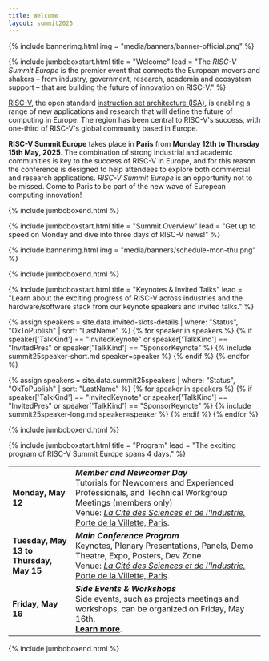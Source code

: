 ```yaml
---
title: Welcome
layout: summit2025
---
```


{% include bannerimg.html
    img = "media/banners/banner-official.png"
%}

{% include jumboboxstart.html
	title = "Welcome"
	lead = "The *RISC-V Summit Europe* is the premier event that connects the European movers and shakers – from industry, government, research, academia and ecosystem support – that are building the future of innovation on RISC-V."
%}

[RISC-V](https://riscv.org), the open standard [instruction set
architecture
(ISA)](https://en.wikipedia.org/wiki/Instruction_set_architecture), is
enabling a range of new applications and research that will define the
future of computing in Europe. The region has been central to RISC-V's
success, with one-third of RISC-V's global community based in Europe.

**RISC-V Summit Europe** takes place in **Paris** from **Monday 12th to
Thursday 15th May, 2025**. The combination of strong industrial and
academic communities is key to the success of RISC-V in Europe, and
for this reason the conference is designed to help attendees to
explore both commercial and research applications.  *RISC-V Summit
Europe* is an opportunity not to be missed. Come to Paris to be part
of the new wave of European computing innovation!

{% include jumboboxend.html %}

{% include jumboboxstart.html
title = "Summit Overview"
lead = "Get up to speed on Monday and dive into three days of RISC-V news!"
%}

{% include bannerimg.html
    img = "media/banners/schedule-mon-thu.png"
%}

{% include jumboboxend.html %}

{% include jumboboxstart.html
title = "Keynotes & Invited Talks"
lead = "Learn about the exciting progress of RISC-V across industries and the hardware/software stack from our keynote speakers and invited talks."
%}

<div class="row mt-5">
{% assign speakers = site.data.invited-slots-details | where: "Status", "OkToPublish" | sort: "LastName" %}
{% for speaker in speakers %}
{% if speaker['TalkKind'] == "InvitedKeynote" or speaker['TalkKind'] == "InvitedPres" or speaker['TalkKind'] == "SponsorKeynote" %}
{% include summit25speaker-short.md speaker=speaker %}
{% endif %}
{% endfor %}
</div>

{% assign speakers = site.data.summit25speakers | where: "Status", "OkToPublish" | sort: "LastName" %}
{% for speaker in speakers %}
{% if speaker['TalkKind'] == "InvitedKeynote" or speaker['TalkKind'] == "InvitedPres" or speaker['TalkKind'] == "SponsorKeynote" %}
{% include summit25speaker-long.md speaker=speaker %}
{% endif %}
{% endfor %}

{% include jumboboxend.html %}

{% include jumboboxstart.html
title = "Program"
lead = "The exciting program of RISC-V Summit Europe spans <!-- a full week --> 4 days."
%}

<table class="table">
  <tr>
    <td style="width: 25%"><b>Monday, May 12</b></td>
    <td><b><i>Member and Newcomer Day</i></b><br />Tutorials for Newcomers and Experienced Professionals, and Technical Workgroup
      Meetings (members only)
	  <br/> Venue: <a href="https://maps.app.goo.gl/Q31cnRLcnvaRXa6v9"><em>La Cité des Sciences et de l'Industrie,</em> Porte de la Villette, Paris</a>.
	  <!-- <br /><a href="twgs"><b>Learn more</b></a> -->
	  </td>
  </tr>
  <tr>
    <td><b>Tuesday, May 13 to<br /> Thursday, May 15</b></td>
    <td><b><i>Main Conference Program</i></b><br />Keynotes, Plenary Presentations, Panels, Demo Theatre, Expo,
      Posters, Dev Zone
	  <br/> Venue: <a href="https://maps.app.goo.gl/Q31cnRLcnvaRXa6v9"><em>La Cité des Sciences et de l'Industrie,</em> Porte de la Villette, Paris</a>.
	  <!-- <br /><a href="conference"><b>Learn more</b></a> -->
	  </td>
  </tr>
  <tr>
    <td><b>Friday, May 16</b></td>
	<td><b><i>Side Events & Workshops</i></b><br />
	Side events, such as projects meetings and workshops, can be
	organized on Friday, May 16th.
	<br/><a href="side-events"><b>Learn more</b></a>.</td>
  </tr>
</table>

{% include jumboboxend.html %}
